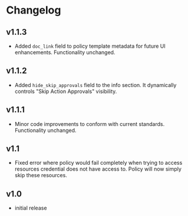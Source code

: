 # Changelog

## v1.1.3

- Added `doc_link` field to policy template metadata for future UI enhancements. Functionality unchanged.

## v1.1.2

- Added `hide_skip_approvals` field to the info section. It dynamically controls "Skip Action Approvals" visibility.

## v1.1.1

- Minor code improvements to conform with current standards. Functionality unchanged.

## v1.1

- Fixed error where policy would fail completely when trying to access resources credential does not have access to. Policy will now simply skip these resources.

## v1.0

- initial release
